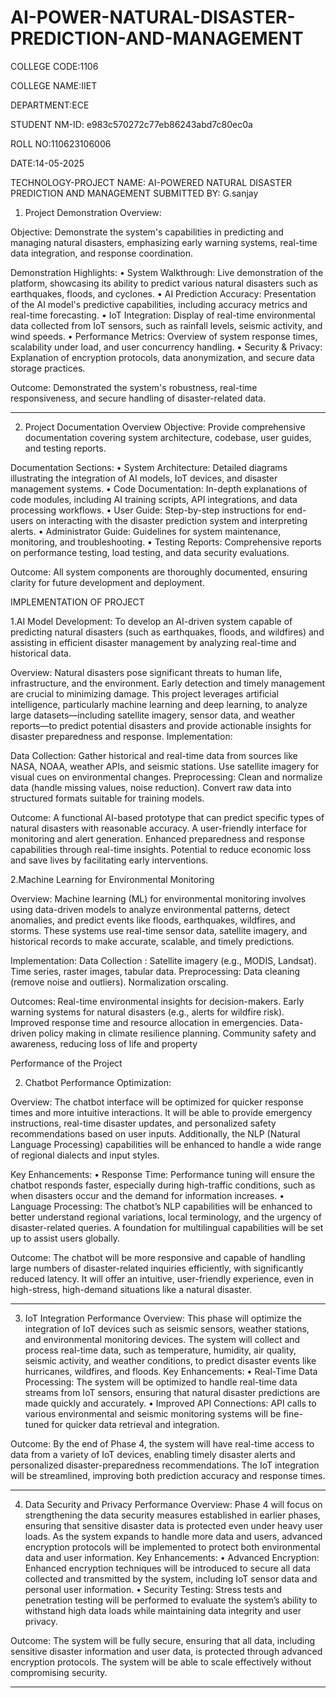# AI-POWER-NATURAL-DISASTER-PREDICTION-AND-MANAGEMENT
COLLEGE CODE:1106

COLLEGE NAME:IIET

DEPARTMENT:ECE

STUDENT NM-ID: e983c570272c77eb86243abd7c80ec0a

ROLL NO:110623106006

DATE:14-05-2025

TECHNOLOGY-PROJECT NAME: AI-POWERED NATURAL DISASTER PREDICTION AND MANAGEMENT SUBMITTED BY:
G.sanjay

1. Project Demonstration Overview:
   
Objective: Demonstrate the system's capabilities in predicting and managing natural disasters, emphasizing early warning systems, real-time data integration, and response coordination.

Demonstration Highlights:
•	System Walkthrough: Live demonstration of the platform, showcasing its ability to predict various natural disasters such as earthquakes, floods, and cyclones.
•	AI Prediction Accuracy: Presentation of the AI model's predictive capabilities, including accuracy metrics and real-time forecasting.
•	IoT Integration: Display of real-time environmental data collected from IoT sensors, such as rainfall levels, seismic activity, and wind speeds.
•	Performance Metrics: Overview of system response times, scalability under load, and user concurrency handling.
•	Security & Privacy: Explanation of encryption protocols, data anonymization, and secure data storage practices.

Outcome: Demonstrated the system's robustness, real-time responsiveness, and secure handling of disaster-related data.
________________________________________
2. Project Documentation Overview
Objective: Provide comprehensive documentation covering system architecture, codebase, user guides, and testing reports.

Documentation Sections:
•	System Architecture: Detailed diagrams illustrating the integration of AI models, IoT devices, and disaster management systems.
•	Code Documentation: In-depth explanations of code modules, including AI training scripts, API integrations, and data processing workflows.
•	User Guide: Step-by-step instructions for end-users on interacting with the disaster prediction system and interpreting alerts.
•	Administrator Guide: Guidelines for system maintenance, monitoring, and troubleshooting.
•	Testing Reports: Comprehensive reports on performance testing, load testing, and data security evaluations.

Outcome: All system components are thoroughly documented, ensuring clarity for future development and deployment.

IMPLEMENTATION OF PROJECT

1.AI Model Development:
To develop an AI-driven system capable of predicting natural disasters (such as earthquakes, floods, 
and wildfires) and assisting in efficient disaster management by analyzing real-time and historical 
data.

Overview:
Natural disasters pose significant threats to human life, infrastructure, and the environment. Early 
detection and timely management are crucial to minimizing damage. This project leverages artificial 
intelligence, particularly machine learning and deep learning, to analyze large datasets—including 
satellite imagery, sensor data, and weather reports—to predict potential disasters and provide 
actionable insights for disaster preparedness and response.
Implementation:

Data Collection: Gather historical and real-time data from sources like NASA, NOAA, weather 
APIs, and seismic stations. Use satellite imagery for visual cues on environmental changes.
Preprocessing: Clean and normalize data (handle missing values, noise reduction). Convert raw 
data into structured formats suitable for training models.

Outcome:
A functional AI-based prototype that can predict specific types of natural disasters with 
reasonable accuracy. A user-friendly interface for monitoring and alert generation. Enhanced 
preparedness and response capabilities through real-time insights. Potential to reduce economic loss 
and save lives by facilitating early interventions.

2.Machine Learning for Environmental Monitoring 

Overview:
Machine learning (ML) for environmental monitoring involves using data-driven models to 
analyze environmental patterns, detect anomalies, and predict events like floods, earthquakes, 
wildfires, and storms. These systems use real-time sensor data, satellite imagery, and historical 
records to make accurate, scalable, and timely predictions.

Implementation:
Data Collection : Satellite imagery (e.g., MODIS, Landsat). Time series, raster images, tabular data.
Preprocessing: Data cleaning (remove noise and outliers). Normalization orscaling.

Outcomes:
Real-time environmental insights for decision-makers. Early warning systems for natural 
disasters (e.g., alerts for wildfire risk). Improved response time and resource allocation in 
emergencies. Data-driven policy making in climate resilience planning. Community safety and 
awareness, reducing loss of life and property

Performance of the Project

2. Chatbot Performance Optimization:
   
Overview:
The chatbot interface will be optimized for quicker response times and more intuitive interactions. It will be able to provide emergency instructions, real-time disaster updates, and personalized safety recommendations based on user inputs. Additionally, the NLP (Natural Language Processing) capabilities will be enhanced to handle a wide range of regional dialects and input styles.

Key Enhancements:
•	Response Time: Performance tuning will ensure the chatbot responds faster, especially during high-traffic conditions, such as when disasters occur and the demand for information increases.
•	Language Processing: The chatbot’s NLP capabilities will be enhanced to better understand regional variations, local terminology, and the urgency of disaster-related queries. A foundation for multilingual capabilities will be set up to assist users globally.

Outcome:
The chatbot will be more responsive and capable of handling large numbers of disaster-related inquiries efficiently, with significantly reduced latency. It will offer an intuitive, user-friendly experience, even in high-stress, high-demand situations like a natural disaster.
________________________________________
3. IoT Integration Performance
Overview:
This phase will optimize the integration of IoT devices such as seismic sensors, weather stations, and environmental monitoring devices. The system will collect and process real-time data, such as temperature, humidity, air quality, seismic activity, and weather conditions, to predict disaster events like hurricanes, wildfires, and floods.
Key Enhancements:
•	Real-Time Data Processing: The system will be optimized to handle real-time data streams from IoT sensors, ensuring that natural disaster predictions are made quickly and accurately.
•	Improved API Connections: API calls to various environmental and seismic monitoring systems will be fine-tuned for quicker data retrieval and integration.

Outcome:
By the end of Phase 4, the system will have real-time access to data from a variety of IoT devices, enabling timely disaster alerts and personalized disaster-preparedness recommendations. The IoT integration will be streamlined, improving both prediction accuracy and response times.
________________________________________
4. Data Security and Privacy Performance
Overview:
Phase 4 will focus on strengthening the data security measures established in earlier phases, ensuring that sensitive disaster data is protected even under heavy user loads. As the system expands to handle more data and users, advanced encryption protocols will be implemented to protect both environmental data and user information.
Key Enhancements:
•	Advanced Encryption: Enhanced encryption techniques will be introduced to secure all data collected and transmitted by the system, including IoT sensor data and personal user information.
•	Security Testing: Stress tests and penetration testing will be performed to evaluate the system’s ability to withstand high data loads while maintaining data integrity and user privacy.

Outcome:
The system will be fully secure, ensuring that all data, including sensitive disaster information and user data, is protected through advanced encryption protocols. The system will be able to scale effectively without compromising security.
________________________________________


